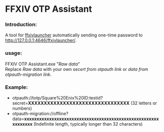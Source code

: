 # FFXIV OTP Assistant

### Introduction:
A tool for [ffxivlauncher](https://github.com/goatcorp/FFXIVQuickLauncher) automatically sending one-time password to http://127.0.0.1:4646/ffxivlauncher/.

### usage:
FFXIV OTP Assistant.exe "*Raw data*"  
Replace *Raw data* with your own *secert from otpauth link* or *data from otpauth-migration link*.

### Example:
+ otpauth://totp/Square%20Enix%20ID:testid?secret=**XXXXXXXXXXXXXXXXXXXXXXXXXXXXXXXX** (32 letters or numbers)
+ otpauth-migration://offline?data=**xxxxxxxxxxxxxxxxxxxxxxxxxxxxxxxxxxxxxxxxxxxxxxxxxxxxxxxxxxxxxx** (Indefinite length, typically longer than 32 characters)
